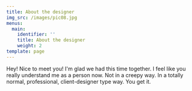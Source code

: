 ```yaml
---
title: About the designer
img_src: /images/pic08.jpg
menus:
  main:
    identifier: ''
    title: About the designer
    weight: 2
template: page
---
```

Hey! Nice to meet you! I'm glad we had this time together. I feel like you really understand me as a person now. Not in a creepy way. In a totally normal, professional, client-designer type way. You get it.
